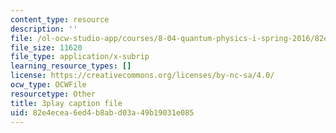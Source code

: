 ```yaml
---
content_type: resource
description: ''
file: /ol-ocw-studio-app/courses/8-04-quantum-physics-i-spring-2016/82e4ecea6ed4b8abd03a49b19031e085_YdtHAIh-kas.srt
file_size: 11620
file_type: application/x-subrip
learning_resource_types: []
license: https://creativecommons.org/licenses/by-nc-sa/4.0/
ocw_type: OCWFile
resourcetype: Other
title: 3play caption file
uid: 82e4ecea-6ed4-b8ab-d03a-49b19031e085
---
```

